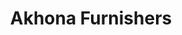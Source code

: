 ---
title: "Akhona Furnishers"
url: /johannesburg/akhona-furnishers-eloff-street/
shop: furniture
---